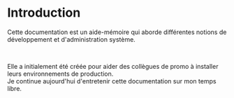 # Introduction

Cette documentation est un aide-mémoire qui aborde différentes notions de développement et d'administration système.

<br>

Elle a initialement été créée pour aider des collègues de promo à installer leurs environnements de production.<br>
Je continue aujourd'hui d'entretenir cette documentation sur mon temps libre.